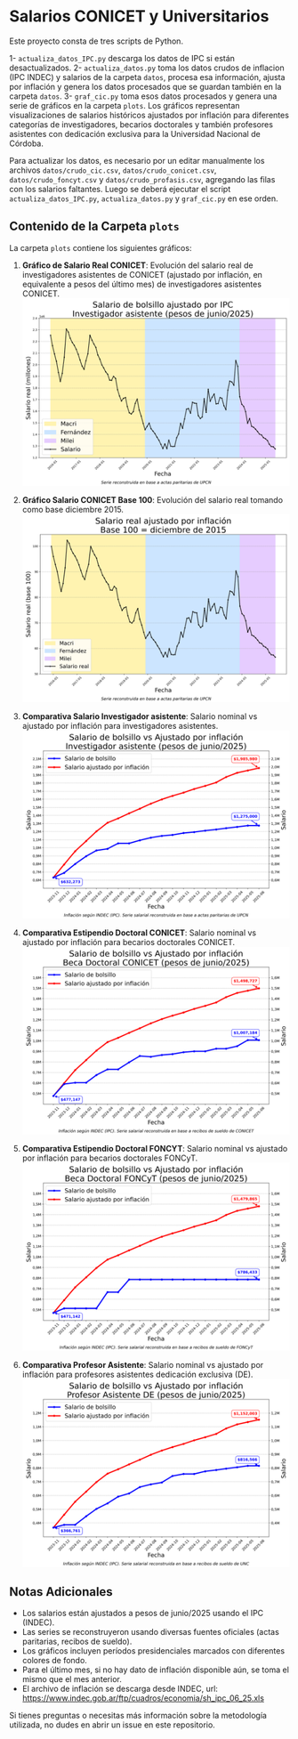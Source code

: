 # Salarios CONICET y Universitarios

Este proyecto consta de tres scripts de Python.

1- `actualiza_datos_IPC.py` descarga los datos de IPC si están desactualizados.
2- `actualiza_datos.py` toma los datos crudos de inflacion (IPC INDEC) y salarios de la carpeta `datos`, procesa esa información, ajusta por inflación y genera los datos procesados que se guardan también en la carpeta `datos`.
3- `graf_cic.py` toma esos datos procesados y genera una serie de gráficos en la carpeta `plots`. Los gráficos representan visualizaciones de salarios históricos ajustados por inflación para diferentes categorías de investigadores, becarios doctorales y también profesores asistentes con dedicación exclusiva para la Universidad Nacional de Córdoba.

Para actualizar los datos, es necesario por un editar manualmente los archivos `datos/crudo_cic.csv`, `datos/crudo_conicet.csv`, `datos/crudo_foncyt.csv` y `datos/crudo_profasis.csv`, agregando las filas con los salarios faltantes. Luego se deberá ejecutar el script `actualiza_datos_IPC.py`, `actualiza_datos.py` y `graf_cic.py` en ese orden.

## Contenido de la Carpeta `plots`

La carpeta `plots` contiene los siguientes gráficos:

1. **Gráfico de Salario Real CONICET**: Evolución del salario real de investigadores asistentes de CONICET (ajustado por inflación, en equivalente a pesos del último mes) de investigadores asistentes CONICET. 
![Salario Real CONICET](./plots/grafico_salarios_CIC.png)

2. **Gráfico Salario CONICET Base 100**: Evolución del salario real tomando como base diciembre 2015. 
![Salario Base 100](./plots/grafico_indice_base_100.png)

3. **Comparativa Salario Investigador asistente**: Salario nominal vs ajustado por inflación para investigadores asistentes. 
![Comparativa Investigadores CONICET](./plots/grafico_nominal_vs_ajustado_cic.png)

4. **Comparativa Estipendio Doctoral CONICET**: Salario nominal vs ajustado por inflación para becarios doctorales CONICET. 
![Comparativa Beca Doctoral CONICET](./plots/grafico_nominal_vs_ajustado_conicet.png)

4. **Comparativa Estipendio Doctoral FONCYT**: Salario nominal vs ajustado por inflación para becarios doctorales FONCyT.
![Comparativa Beca Doctoral FONCyT](./plots/grafico_nominal_vs_ajustado_foncyt.png)

6. **Comparativa Profesor Asistente**: Salario nominal vs ajustado por inflación para profesores asistentes dedicación exclusiva (DE). ![Comparativa Profesor Asistente](./plots/grafico_nominal_vs_ajustado_profasis.png)


## Notas Adicionales

- Los salarios están ajustados a pesos de junio/2025 usando el IPC (INDEC).
- Las series se reconstruyeron usando diversas fuentes oficiales (actas paritarias, recibos de sueldo).
- Los gráficos incluyen períodos presidenciales marcados con diferentes colores de fondo.
- Para el último mes, si no hay dato de inflación disponible aún, se toma el mismo que el mes anterior.
- El archivo de inflación se descarga desde INDEC, url: https://www.indec.gob.ar/ftp/cuadros/economia/sh_ipc_06_25.xls

Si tienes preguntas o necesitas más información sobre la metodología utilizada, no dudes en abrir un issue en este repositorio.
